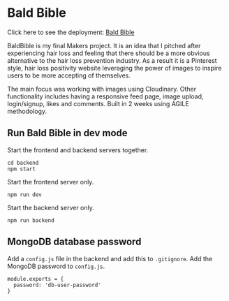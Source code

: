 # Bald Bible

Click here to see the deployment: [Bald Bible](https://baldbible-s8q0.onrender.com/)

BaldBible is my final Makers project. It is an idea that I pitched after experiencing hair loss and feeling that there should be a more obvious alternative to the hair loss prevention industry. As a result it is a Pinterest style, hair loss positivity website leveraging the power of images to inspire users to be more accepting of themselves.

The main focus was working with images using Cloudinary. Other functionality includes having a responsive feed page, image upload, login/signup, likes and comments. Built in 2 weeks using AGILE methodology.


## Run Bald Bible in dev mode
Start the frontend and backend servers together.
```
cd backend
npm start
```
Start the frontend server only.
```
npm run dev
```
Start the backend server only.
```
npm run backend
```

## MongoDB database password
Add a `config.js` file in the backend and add this to `.gitignore`.
Add the MongoDB password to `config.js`.
```
module.exports = {
  password: 'db-user-password' 
} 
```
